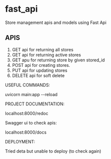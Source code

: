 # fast_api
Store management apis and models using Fast Api

## APIS

1. GET api for returning all stores
2. GET api for returning active stores
3. GET apu for returning store by given stored_id
4. POST api for creating stores.
5. PUT api for updating stores
6. DELETE api for soft delete

USEFUL COMMANDS:

uvicorn main:app --reload

PROJECT DOCUMENTATION:

localhost:8000/redoc

Swagger ui to check apis:

localhost:8000/docs

DEPLOYMENT:

Tried deta but unable to deploy (to check again)
